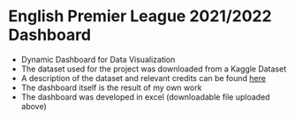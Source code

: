 # English Premier League 2021/2022 Dashboard
* Dynamic Dashboard for Data Visualization
* The dataset used for the project was downloaded from a Kaggle Dataset 
* A description of the dataset and relevant credits can be found [here](https://www.kaggle.com/datasets/azminetoushikwasi/epl-21-22-matches-players)
* The dashboard itself is the result of my own work
* The dashboard was developed in excel (downloadable file uploaded above)
